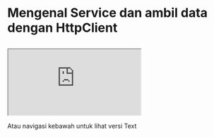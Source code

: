 # Mengenal Service dan ambil data dengan HttpClient

##
<iframe src="https://www.youtube.com/embed/NR9LrwTOXYo"></iframe>

Atau navigasi kebawah untuk lihat versi Text
